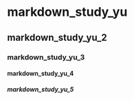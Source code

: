 # markdown_study_yu
## markdown_study_yu_2
### markdown_study_yu_3
#### markdown_study_yu_4
##### markdown_study_yu_5
